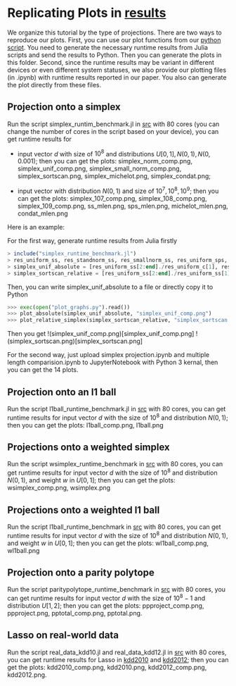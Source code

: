 # Replicating Plots in [results](results)

We organize this tutorial by the type of projections. There are two ways to reproduce our plots. First, you can use our plot functions from our [python script](/src/plot_graphs.py). You need to generate the necessary runtime results from Julia scripts and send the results to Python. Then you can generate the plots in this folder. Second, since the runtime results may be variant in different devices or even different system statuses, we also provide our plotting files (in .ipynb) with runtime results reported in our paper. You also can generate the plot directly from these files.

## Projection onto a simplex

Run the script simplex_runtim_benchmark.jl in [src](src) with 80 cores (you can change the number of cores in the script based on your device), you can get runtime results for
- input vector $d$ with size of $10^8$ and distributions $U[0,1], N(0,1), N(0, 0.001)$; then you can get the plots: simplex_norm_comp.png, simplex_unif_comp.png, simplex_small_norm_comp.png, simplex_sortscan.png, simplex_michelot.png, simplex_condat.png;

- input vector with distribution $N(0,1)$ and size of $10^7, 10^8, 10^9$; then you can get the plots: simplex_107_comp.png, simplex_108_comp.png, simplex_109_comp.png, ss_mlen.png, sps_mlen.png, michelot_mlen.png, condat_mlen.png

Here is an example:

For the first way, generate runtime results from Julia firstly
```julia
> include("simplex_runtime_benchmark.jl")
> res_uniform_ss, res_standnorm_ss, res_smallnorm_ss, res_uniform_sps, res_standnorm_sps, res_smallnorm_sps, res_uniroms_m, res_standnorm_m, res_smallnorm_m, res_uniform_c, res_standnorm_c, res_smallnorm_c = get_result_length()
> simplex_unif_absolute = [res_uniform_ss[2:end]./res_uniform_c[1], res_uniform_sps[2:end]./res_uniform_c[1], res_uniform_m[2:end]./res_uniform_c[1], res_uniform_c[2:end]./res_uniform_c[1]]
> simplex_sortscan_relative = [res_uniform_ss[2:end]./res_uniform_ss[1], res_standnorm_ss[2:end]./res_standnorms[1], res_smallnorm_ss[2:end]./res_smallnorm_ss[1]]
```
Then, you can write simplex_unif_absolute to a file or directly copy it to Python

```python
>>> exec(open("plot_graphs.py").read())
>>> plot_absolute(simplex_unif_absolute, "simplex_unif_comp.png")
>>> plot_relative_simplex(simplex_sortscan_relative, "simplex_sortscan.png")
```

Then you get
!(simplex_unif_comp.png)[simplex_unif_comp.png]
!(simplex_sortscan.png)[simplex_sortscan.png]

For the second way, just upload simplex projection.ipynb and multiple length comparision.ipynb to JupyterNotebook with Python 3 kernal, then you can get the 14 plots.

## Projection onto an l1 ball

Run the script l1ball_runtime_benchmark.jl in [src](src) with 80 cores, you can get runtime results for input vector $d$ with the size of $10^8$ and distribution $N(0,1)$; then you can get the plots: l1ball_comp.png, l1ball.png

## Projections onto a weighted simplex

Run the script wsimplex_runtime_benchmark in [src](src) with 80 cores, you can get runtime results for input vector $d$ with the size of $10^8$ and distribution $N(0,1)$, and weight $w$ in $U[0,1]$; then you can get the plots: wsimplex_comp.png, wsimplex.png

## Projections onto a weighted l1 ball

Run the script l1ball_runtime_benchmark in [src](src) with 80 cores, you can get runtime results for input vector $d$ with the size of $10^8$ and distribution $N(0,1)$, and weight $w$ in $U[0,1]$; then you can get the plots: wl1ball_comp.png, wl1ball.png

## Projection onto a parity polytope

Run the script paritypolytope_runtime_benchmark in [src](src) with 80 cores, you can get runtime results for input vector $d$ with the size of $10^8-1$ and distribution $U[1,2]$; then you can get the plots: ppproject_comp.png, ppproject.png, pptotal_comp.png, pptotal.png.

## Lasso on real-world data

Run the script real_data_kdd10.jl and real_data_kdd12.jl in [src](src) with 80 cores, you can get runtime results for Lasso in [kdd2010](https://www.csie.ntu.edu.tw/~cjlin/libsvmtools/datasets/binary.html#kdd2010%20(algebra)) and [kdd2012](https://www.csie.ntu.edu.tw/~cjlin/libsvmtools/datasets/binary.html#kdd2012); then you can get the plots: kdd2010_comp.png, kdd2010.png, kdd2012_comp.png, kdd2012.png.
